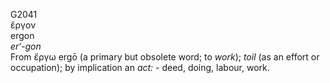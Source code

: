 G2041  
ἔργον  
ergon  
*er‘-gon*  
From ἔργω ergō (a primary but obsolete word; to *work*); *toil* (as an
effort or occupation); by implication an *act:* - deed, doing, labour,
work.  
